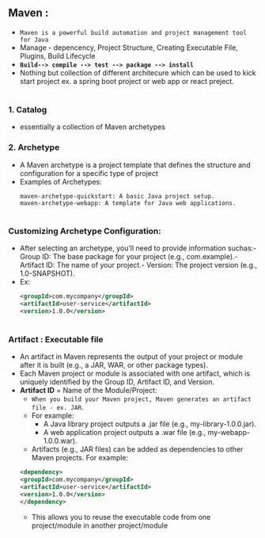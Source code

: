 ## Maven : 
- `Maven is a powerful build automation and project management tool for Java`
- Manage - depencency, Project Structure, Creating Executable File, Plugins, Build Lifecycle
- **`Build--> compile --> test --> package --> install `**
- Nothing but collection of different architecure which can be used to kick start project ex. a spring boot project or web app or react preject. 
#
### 1. Catalog 
   -  essentially a collection of Maven archetypes
### 2. Archetype
   - A Maven archetype is a project template that defines the structure and configuration for a specific type of project
   - Examples of Archetypes:
       ```
       maven-archetype-quickstart: A basic Java project setup.
       maven-archetype-webapp: A template for Java web applications.
       ```
#
### Customizing Archetype Configuration:
- After selecting an archetype, you’ll need to provide information suchas:- Group ID: The base package for your project (e.g., com.example).- Artifact ID: The name of your project.- Version: The project version (e.g., 1.0-SNAPSHOT).
- Ex: 
  ```xml
  <groupId>com.mycompany</groupId>
  <artifactId>user-service</artifactId>
  <version>1.0.0</version>
  ```
#


### **Artifact** : Executable file
- An artifact in Maven represents the output of your project or module after it is built (e.g., a JAR, WAR, or other package types).
- Each Maven project or module is associated with one artifact, which is uniquely identified by the Group ID, Artifact ID, and Version.
- **Artifact ID** = Name of the Module/Project:
    - `When you build your Maven project, Maven generates an artifact file - ex. JAR`.
    - For example:
        - A Java library project outputs a .jar file (e.g., my-library-1.0.0.jar).
        - A web application project outputs a .war file (e.g., my-webapp-1.0.0.war).
    - Artifacts (e.g., JAR files) can be added as dependencies to other Maven projects. For example:
    ```xml 
    <dependency>
    <groupId>com.mycompany</groupId>
    <artifactId>user-service</artifactId>
    <version>1.0.0</version>
    </dependency>
    ```
   - This allows you to reuse the executable code from one project/module in another project/module